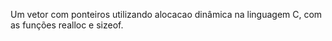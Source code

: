 Um vetor com ponteiros utilizando alocacao dinâmica na linguagem C, com as funções realloc e sizeof. 
